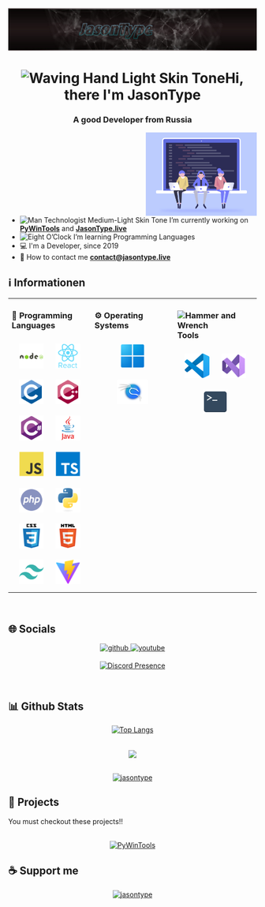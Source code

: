 <img align="center" src="assets/img/banner.png" alt="Banner" />
<h1 align="center"><img src="https://raw.githubusercontent.com/Tarikul-Islam-Anik/Animated-Fluent-Emojis/master/Emojis/Hand%20gestures/Waving%20Hand%20Light%20Skin%20Tone.png" alt="Waving Hand Light Skin Tone" width="30" height="30" />Hi, there I'm JasonType</h1>
<h3 align="center"> A good Developer from Russia </h3>
<img align="right" alt="Coding" width="225" src="assets/img/banner2.gif" />

- <img src="https://raw.githubusercontent.com/Tarikul-Islam-Anik/Animated-Fluent-Emojis/master/Emojis/People%20with%20professions/Man%20Technologist%20Medium-Light%20Skin%20Tone.png" alt="Man Technologist Medium-Light Skin Tone" width="25" height="25" /> I’m currently working on **[PyWinTools](https://github.com/JasonType/PyWinTools/)** and **[JasonType.live](https://github.com/JasonType/JasonType.live/)**
- <img src="https://raw.githubusercontent.com/Tarikul-Islam-Anik/Animated-Fluent-Emojis/master/Emojis/Travel%20and%20places/Eight O’Clock.png" alt="Eight O’Clock" width="25" height="25" /> I’m learning Programming Languages
- 💻 I'm a Developer, since 2019
- 📧 How to contact me **contact@jasontype.live**

## ℹ️ Informationen
<table><tr><td valign="top" width="33%">

### 📖 Programming Languages  
<div align="center">
<a href="https://nodejs.org/"><img style="margin: 10px" src="assets/img/nodejs.svg" alt="Node.js" height="50" /></a>
<a href="https://react.dev/"><img style="margin: 10px" src="assets/img/reactjs.svg" alt="React.js" height="50" /></a>
<a href="https://learn.microsoft.com/de-de/cpp/c-language/c-language-reference?view=msvc-170/"><img style="margin: 10px" src="assets/img/c.svg" alt="C" height="50" /></a>
<a href="https://learn.microsoft.com/de-de/cpp/cpp/cpp-language-reference?view=msvc-170/"><img style="margin: 10px" src="assets/img/c++.svg" alt="C++" height="50" /></a>
<a href="https://learn.microsoft.com/de-de/dotnet/csharp/tour-of-csharp/overview"><img style="margin: 10px" src="assets/img/csharp.svg" alt="C#" height="50" /></a>
<a href="https://www.java.com/"><img style="margin: 10px" src="assets/img/java.svg" alt="Java" height="50" /></a>
<a href="https://www.javascript.com/"><img style="margin: 10px" src="assets/img/javascript.svg" alt="JavaScript" height="50" /></a>
<a href="https://www.typescriptlang.org/"><img style="margin: 10px" src="assets/img/typescript.svg" alt="TypeScript" height="50" /></a>
<a href="https://www.php.net/"><img style="margin: 10px" src="assets/img/php.svg" alt="PHP" height="50" /></a>
<a href="https://www.python.org/"><img style="margin: 10px" src="assets/img/python.svg" alt="Python" height="50" /></a>
<a href="https://www.w3.org/Style/CSS/"><img style="margin: 10px" src="assets/img/css3.svg" alt="CSS3" height="50" /></a>
<a href="https://html5.org/"><img style="margin: 10px" src="assets/img/html5.svg" alt="HTML5" height="50" /></a>
<a href="https://tailwindcss.com/"><img style="margin: 10px" src="assets/img/tailwindcss.svg" alt="Tailwind CSS" height="50" /></a>
<a href="https://vitejs.dev/"><img style="margin: 10px" src="assets/img/vitejs.svg" alt="Vite.js" height="50" /></a>

</div>

</td><td valign="top" width="33%">

### ⚙️ Operating Systems
<div align="center">  
<a href="https://www.microsoft.com/de-de/software-download/windows11/"><img style="margin: 10px" src="assets/img/win11.png" alt="Windows 11" height="50" /></a>
<a href="https://www.kali.org/"><img style="margin: 10px" src="assets/img/kalilinux.svg" alt="Kali Linux" height="50" /></a>

</div>

</td><td valign="top" width="33%">

### <img src="https://raw.githubusercontent.com/Tarikul-Islam-Anik/Animated-Fluent-Emojis/master/Emojis/Objects/Hammer%20and%20Wrench.png" alt="Hammer and Wrench" width="30" height="30" /> Tools  
<div align="center">  
<a href="https://code.visualstudio.com/"><img style="margin: 10px" src="assets/img/vscode.svg" alt="Visual Studio Code" height="50" /></a>
<a href="https://visualstudio.microsoft.com/"><img style="margin: 10px" src="assets/img/vscodestudio.png" alt="Visual Studio" height="50" /></a>
<a href="none"><img style="margin: 10px" src="assets/img/terminal.png" alt="Terminal" height="50" /></a>

</div

</td></tr></table>  

<br/>  

## 🌐 Socials

<div align="center">
<a href="https://github.com/JasonType" target="_blank">
<img src="https://img.shields.io/badge/github-%2324292e.svg?&style=for-the-badge&logo=github&logoColor=white " alt=github style="margin-bottom: 5px;" />
</a>

<a href="https://www.youtube.com/c/JasonType" target="_blank">
<img src="https://img.shields.io/badge/youtube-%23EE4831.svg?&style=for-the-badge&logo=youtube&logoColor=white" alt=youtube style="margin-bottom: 5px;" />
</a>

[![Discord Presence](https://lanyard.cnrad.dev/api/1207699590464147557)](https://discord.com/users/1207699590464147557)
</div>

<br/>
  
## 📊 Github Stats  
<div align="center">
<p><a href="https://github.com/jasontype/"><img src="https://github-readme-stats.vercel.app/api/top-langs/?username=jasontype&amp;layout=compact&theme=blue_navy" alt="Top Langs"></a></p></div>

<br/>
  
<div align="center"><a href="https://github.com/jasontype/"><img src="https://github-readme-stats.vercel.app/api?username=jasontype&show_icons=true&count_private=true&hide_border=true&theme=blue_navy" align="center" /></a></div>

<br/>

<p align="center"> <a href="https://github.com/jasontype/"><img src="https://github-profile-trophy.vercel.app/?username=jasontype&theme=onedark" alt="jasontype" /></a> </p>

## 🚧 Projects  
You must checkout these projects!!<br/><br/>
<div align="center">
<p><a href="https://github.com/JasonType/PyWinTools/"><img src="https://github-readme-stats.vercel.app/api/pin/?username=jasontype&repo=PyWinTools&theme=blue_navy" alt="PyWinTools" /></a></p>

</div>

## ☕ Support me
<div align="center">
<p><a href="https://ko-fi.com/jasontype/"> <img align="center" src="https://cdn.ko-fi.com/cdn/kofi3.png?v=3" height="50" width="210" alt="jasontype" /></a></p><br><br>

</div>
